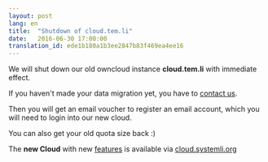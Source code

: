 ```yaml
---
layout: post 
lang: en 
title:  "Shutdown of cloud.tem.li" 
date:   2016-06-30 17:00:00
translation_id: ede1b180a1b3ee2847b83f469ea4ee16
---
```


We will shut down our old owncloud instance **cloud.tem.li** with immediate effect.

If you haven't made your data migration yet, you have to [contact us](mailto:support@systemli.org).

Then you will get an email voucher to register an email account, which you will need to login into our new cloud.

You can also get your old quota size back :) 

The **new Cloud** with new [features](https://www.systemli.org/en/2016/03/26/owncloud-en.html) is available via [cloud.systemli.org](https://cloud.systemli.org)
